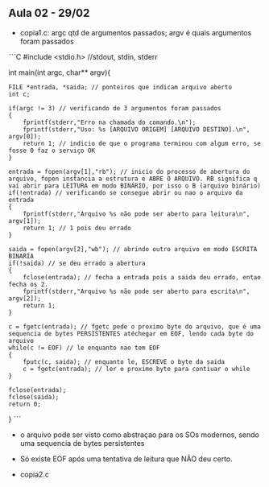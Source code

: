 ## Aula 02 - 29/02

- copia1.c: argc qtd de argumentos passados; argv é quais argumentos foram passados
  
ˋˋˋC
#include <stdio.h>
//stdout, stdin, stderr

int main(int argc, char** argv){
	
	FILE *entrada, *saida; // ponteiros que indicam arquivo aberto
	int c;

	if(argc != 3) // verificando de 3 argumentos foram passados
	{
		fprintf(stderr,"Erro na chamada do comando.\n");
		fprintf(stderr,"Uso: %s [ARQUIVO ORIGEM] [ARQUIVO DESTINO].\n", argv[0]);
		return 1; // indicio de que o programa terminou com algum erro, se fosse 0 faz o serviço OK
	}

	entrada = fopen(argv[1],"rb"); // inicio do processo de abertura do arquivo, fopen instancia a estrutura e ABRE O ARQUIVO. RB significa q vai abrir para LEITURA em modo BINÁRIO, por isso o B (arquivo binário)
	if(!entrada) // verificando se consegue abrir ou nao o arquivo da entrada
	{
		fprintf(stderr,"Arquivo %s não pode ser aberto para leitura\n", argv[1]);
		return 1; // 1 pois deu errado
	}

	saida = fopen(argv[2],"wb"); // abrindo outro arquivo em modo ESCRITA BINARIA 
	if(!saida) // se deu errado a abertura
	{
		fclose(entrada); // fecha a entrada pois a saida deu errado, entao fecha os 2.
		fprintf(stderr,"Arquivo %s não pode ser aberto para escrita\n", argv[2]);
		return 1; 
	}

	c = fgetc(entrada); // fgetc pede o proximo byte do arquivo, que é uma sequencia de bytes PERSISTENTES atéchegar em EOF, lendo cada byte do arquivo
	while(c != EOF) // le enquanto nao tem EOF
	{
		fputc(c, saida); // enquanto le, ESCREVE o byte da saida 
		c = fgetc(entrada); // ler o proximo byte para contiuar o while
	}

	fclose(entrada);
	fclose(saida);
	return 0;
}
ˋˋˋ
- o arquivo pode ser visto como abstraçao para os SOs modernos, sendo uma sequencia de bytes persistentes
- Só existe EOF após uma tentativa de leitura que NÃO deu certo.

- copia2.c



